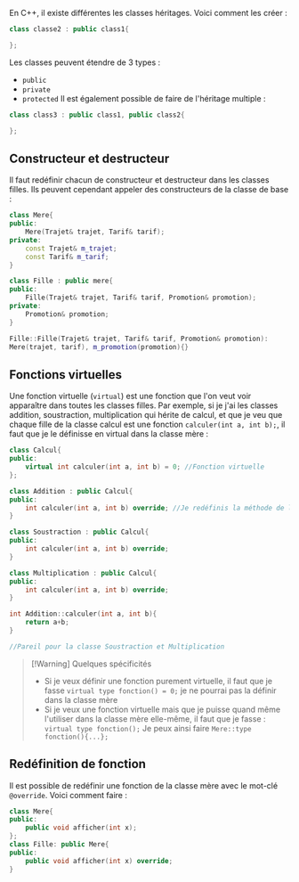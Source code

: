 En C++, il existe différentes les classes héritages. Voici comment les créer :
```cpp
class classe2 : public class1{

};
```

Les classes peuvent étendre de 3 types :
- `public`
- `private`
- `protected`
Il est également possible de faire de l'héritage multiple :
```cpp
class class3 : public class1, public class2{

};
```

## Constructeur et destructeur
Il faut redéfinir chacun de constructeur et destructeur dans les classes filles. Ils peuvent cependant appeler des constructeurs de la classe de base :

```cpp
class Mere{
public:
	Mere(Trajet& trajet, Tarif& tarif);
private:
	const Trajet& m_trajet;
	const Tarif& m_tarif;
}

class Fille : public mere{
public:
	Fille(Trajet& trajet, Tarif& tarif, Promotion& promotion);
private:
	Promotion& promotion;
}

Fille::Fille(Trajet& trajet, Tarif& tarif, Promotion& promotion):
Mere(trajet, tarif), m_promotion(promotion){}
```

## Fonctions virtuelles
Une fonction virtuelle (`virtual`) est une fonction que l'on veut voir apparaître dans toutes les classes filles.
Par exemple, si je j'ai les classes addition, soustraction, multiplication qui hérite de calcul, et que je veu que chaque fille de la classe calcul est une fonction `calculer(int a, int b);`, il faut que je le définisse en virtual dans la classe mère :
```cpp
class Calcul{
public:
	virtual int calculer(int a, int b) = 0; //Fonction virtuelle
};

class Addition : public Calcul{
public:
	int calculer(int a, int b) override; //Je redéfinis la méthode de la classe Calcul
}

class Soustraction : public Calcul{
public:
	int calculer(int a, int b) override;
}

class Multiplication : public Calcul{
public:
	int calculer(int a, int b) override;
}

int Addition::calculer(int a, int b){
	return a+b;
}

//Pareil pour la classe Soustraction et Multiplication

```

>[!Warning] Quelques spécificités
>- Si je veux définir une fonction purement virtuelle, il faut que je fasse `virtual type fonction() = 0;` je ne pourrai pas la définir dans la classe mère
>- Si je veux une fonction virtuelle mais que je puisse quand même l'utiliser dans la classe mère elle-même, il faut que je fasse : `virtual type fonction();` Je peux ainsi faire `Mere::type fonction(){...};`

## Redéfinition de fonction
Il est possible de redéfinir une fonction de la classe mère avec le mot-clé `@override`. Voici comment faire :
```cpp
class Mere{
public:
	public void afficher(int x);
};
class Fille: public Mere{
public:
	public void afficher(int x) override;
}
```